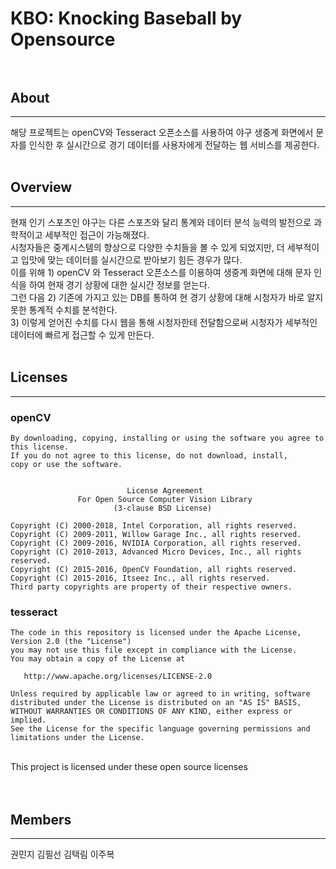 # KBO: Knocking Baseball by Opensource <br><br>

## About
* * *
해당 프로젝트는 openCV와 Tesseract 오픈소스를 사용하여 야구 생중계 화면에서 문자를 인식한 후 실시간으로 경기 데이터를 사용자에게 전달하는 웹 서비스를 제공한다.<br><br>

## Overview
* * *
현재 인기 스포츠인 야구는 다른 스포츠와 달리 통계와 데이터 분석 능력의 발전으로 과학적이고 세부적인 접근이 가능해졌다. <br>
시청자들은 중계시스템의 향상으로 다양한 수치들을 볼 수 있게 되었지만, 더 세부적이고 입맛에 맞는 데이터를 실시간으로 받아보기 힘든 경우가 많다. <br>
이를 위해 1) openCV 와 Tesseract 오픈소스를 이용하여 생중계 화면에 대해 문자 인식을 하여 현재 경기 상황에 대한 실시간 정보를 얻는다. <br>
그런 다음 2) 기존에 가지고 있는 DB를 통하여 현 경기 상황에 대해 시청자가 바로 알지 못한 통계적 수치를 분석한다. <br>
3) 이렇게 얻어진 수치를 다시 웹을 통해 시청자한테 전달함으로써 시청자가 세부적인 데이터에 빠르게 접근할 수 있게 만든다. <br><br>

## Licenses
* * *
### openCV <br>

```
By downloading, copying, installing or using the software you agree to this license.
If you do not agree to this license, do not download, install,
copy or use the software.


                          License Agreement
               For Open Source Computer Vision Library
                       (3-clause BSD License)

Copyright (C) 2000-2018, Intel Corporation, all rights reserved.
Copyright (C) 2009-2011, Willow Garage Inc., all rights reserved.
Copyright (C) 2009-2016, NVIDIA Corporation, all rights reserved.
Copyright (C) 2010-2013, Advanced Micro Devices, Inc., all rights reserved.
Copyright (C) 2015-2016, OpenCV Foundation, all rights reserved.
Copyright (C) 2015-2016, Itseez Inc., all rights reserved.
Third party copyrights are property of their respective owners.

```

### tesseract
```
The code in this repository is licensed under the Apache License, Version 2.0 (the "License")
you may not use this file except in compliance with the License.
You may obtain a copy of the License at

   http://www.apache.org/licenses/LICENSE-2.0

Unless required by applicable law or agreed to in writing, software
distributed under the License is distributed on an "AS IS" BASIS,
WITHOUT WARRANTIES OR CONDITIONS OF ANY KIND, either express or implied.
See the License for the specific language governing permissions and
limitations under the License.
```
<br>
This project is licensed under these open source licenses <br><br><br>

## Members <br>
* * *
권민지 김필선 김택림 이주복
<br><br>
